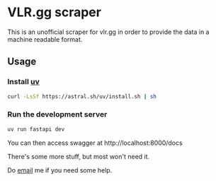 # VLR.gg scraper

This is an unofficial scraper for vlr.gg in order to provide the data in a machine readable format.

## Usage

### Install [uv](https://astral.sh/uv)

```bash
curl -LsSf https://astral.sh/uv/install.sh | sh
```

### Run the development server
```bash
uv run fastapi dev
```

You can then access swagger at http://localhost:8000/docs

There's some more stuff, but most won't need it.

Do [email](mailto:me@akhilnarang.dev) me if you need some help.